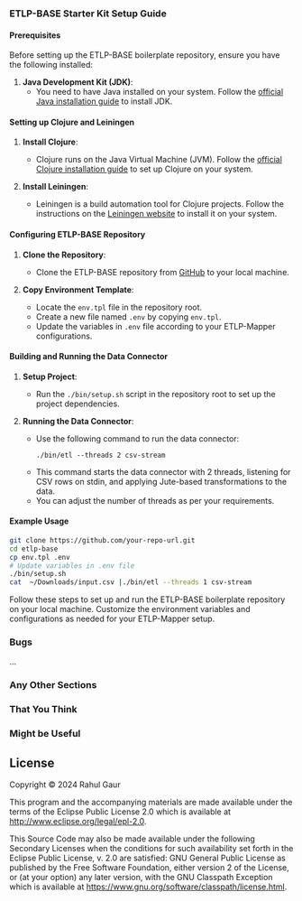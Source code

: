 ### ETLP-BASE Starter Kit Setup Guide

#### Prerequisites

Before setting up the ETLP-BASE boilerplate repository, ensure you have the following installed:

1. **Java Development Kit (JDK)**:
   - You need to have Java installed on your system. Follow the [official Java installation guide](https://www.oracle.com/java/technologies/javase-jdk11-downloads.html) to install JDK.


#### Setting up Clojure and Leiningen

1. **Install Clojure**:
   - Clojure runs on the Java Virtual Machine (JVM). Follow the [official Clojure installation guide](https://clojure.org/guides/install_clojure#java) to set up Clojure on your system.

2. **Install Leiningen**:
   - Leiningen is a build automation tool for Clojure projects. Follow the instructions on the [Leiningen website](https://leiningen.org/#install) to install it on your system.

#### Configuring ETLP-BASE Repository

1. **Clone the Repository**:
   - Clone the ETLP-BASE repository from [GitHub](https://github.com/etlp-clj/etlp-base) to your local machine.

2. **Copy Environment Template**:
   - Locate the `env.tpl` file in the repository root.
   - Create a new file named `.env` by copying `env.tpl`.
   - Update the variables in `.env` file according to your ETLP-Mapper configurations.

#### Building and Running the Data Connector

1. **Setup Project**:
   - Run the `./bin/setup.sh` script in the repository root to set up the project dependencies.

2. **Running the Data Connector**:
   - Use the following command to run the data connector:
     ```
     ./bin/etl --threads 2 csv-stream
     ```
   - This command starts the data connector with 2 threads, listening for CSV rows on stdin, and applying Jute-based transformations to the data.
   - You can adjust the number of threads as per your requirements.

#### Example Usage

```sh
git clone https://github.com/your-repo-url.git
cd etlp-base
cp env.tpl .env
# Update variables in .env file
./bin/setup.sh
cat  ~/Downloads/input.csv |./bin/etl --threads 1 csv-stream
```

Follow these steps to set up and run the ETLP-BASE boilerplate repository on your local machine. Customize the environment variables and configurations as needed for your ETLP-Mapper setup.

### Bugs

...

### Any Other Sections
### That You Think
### Might be Useful

## License

Copyright © 2024 Rahul Gaur

This program and the accompanying materials are made available under the
terms of the Eclipse Public License 2.0 which is available at
http://www.eclipse.org/legal/epl-2.0.

This Source Code may also be made available under the following Secondary
Licenses when the conditions for such availability set forth in the Eclipse
Public License, v. 2.0 are satisfied: GNU General Public License as published by
the Free Software Foundation, either version 2 of the License, or (at your
option) any later version, with the GNU Classpath Exception which is available
at https://www.gnu.org/software/classpath/license.html.
